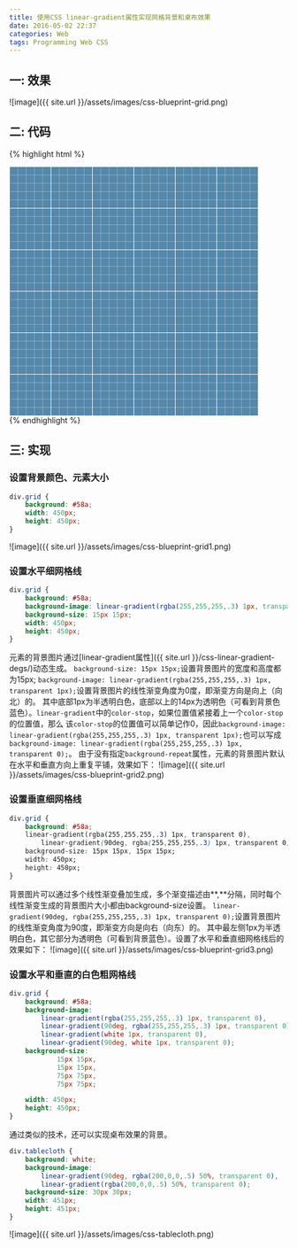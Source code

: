 ```yaml
---
title: 使用CSS linear-gradient属性实现网格背景和桌布效果
date: 2016-05-02 22:37
categories: Web
tags: Programming Web CSS
---
```


## 一: 效果

![image]({{ site.url }}/assets/images/css-blueprint-grid.png)

## 二: 代码

{% highlight html %}
<!DOCTYPE html>
<html>
<head>
<meta http-equiv="content-type" content="text/html; charset=utf-8" />
<title>blueprint grid</title>
<style type="text/css">
div.grid {
    background: #58a;
    background-image:
        linear-gradient(rgba(255,255,255,.3) 1px, transparent 0),
        linear-gradient(90deg, rgba(255,255,255,.3) 1px, transparent 0),
        linear-gradient(white 1px, transparent 0),
        linear-gradient(90deg, white 1px, transparent 0);
    background-size: 15px 15px, 15px 15px, 75px 75px, 75px 75px;
    width: 450px;
    height: 450px;
}
</style>
</head>
<body>
<div class="grid"></div>
</body>
</html>
{% endhighlight %}


## 三: 实现

### 设置背景颜色、元素大小

```css
div.grid {
    background: #58a;
    width: 450px;
    height: 450px;
}
```
![image]({{ site.url }}/assets/images/css-blueprint-grid1.png)

### 设置水平细网格线

```css
div.grid {
    background: #58a;
    background-image: linear-gradient(rgba(255,255,255,.3) 1px, transparent 0);
    background-size: 15px 15px;
    width: 450px;
    height: 450px;
}

```
元素的背景图片通过[linear-gradient属性]({{ site.url }}/css-linear-gradient-degs/)动态生成。
`background-size: 15px 15px;`设置背景图片的宽度和高度都为15px;
`background-image: linear-gradient(rgba(255,255,255,.3) 1px, transparent 1px);`设置背景图片的线性渐变角度为0度，即渐变方向是向上（向北）的。
其中底部1px为半透明白色，底部以上的14px为透明色（可看到背景色蓝色）。`linear-gradient`中的`color-stop`，如果位置值紧接着上一个`color-stop`的位置值，那么
该`color-stop`的位置值可以简单记作0，因此`background-image: linear-gradient(rgba(255,255,255,.3) 1px, transparent 1px);`也可以写成
`background-image: linear-gradient(rgba(255,255,255,.3) 1px, transparent 0);`。
由于没有指定`background-repeat`属性，元素的背景图片默认在水平和垂直方向上重复平铺，效果如下：
![image]({{ site.url }}/assets/images/css-blueprint-grid2.png)


### 设置垂直细网格线
```css
div.grid {
    background: #58a;
    linear-gradient(rgba(255,255,255,.3) 1px, transparent 0),
        linear-gradient(90deg, rgba(255,255,255,.3) 1px, transparent 0);
    background-size: 15px 15px, 15px 15px;
    width: 450px;
    height: 450px;
}

```
背景图片可以通过多个线性渐变叠加生成，多个渐变描述由**,**分隔，同时每个线性渐变生成的背景图片大小都由background-size设置。
`linear-gradient(90deg, rgba(255,255,255,.3) 1px, transparent 0);`设置背景图片的线性渐变角度为90度，即渐变方向是向右（向东）的。
其中最左侧1px为半透明白色，其它部分为透明色（可看到背景蓝色）。设置了水平和垂直细网格线后的效果如下：
![image]({{ site.url }}/assets/images/css-blueprint-grid3.png)


### 设置水平和垂直的白色粗网格线

```css
div.grid {
    background: #58a;
    background-image:
        linear-gradient(rgba(255,255,255,.3) 1px, transparent 0),
        linear-gradient(90deg, rgba(255,255,255,.3) 1px, transparent 0),
        linear-gradient(white 1px, transparent 0),
        linear-gradient(90deg, white 1px, transparent 0);
    background-size: 
            15px 15px,
            15px 15px,
            75px 75px,
            75px 75px;

    width: 450px;
    height: 450px;
}

```

通过类似的技术，还可以实现桌布效果的背景。

```css
div.tablecloth {
    background: white;
    background-image:
        linear-gradient(90deg, rgba(200,0,0,.5) 50%, transparent 0),
        linear-gradient(rgba(200,0,0,.5) 50%, transparent 0);
    background-size: 30px 30px;
    width: 451px;
    height: 451px;
}
```
![image]({{ site.url }}/assets/images/css-tablecloth.png)
